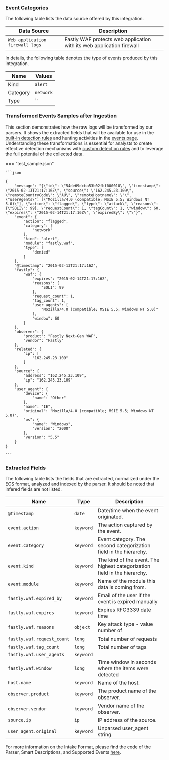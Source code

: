 
### Event Categories


The following table lists the data source offered by this integration.

| Data Source | Description                          |
| ----------- | ------------------------------------ |
| `Web application firewall logs` | Fastly WAF protects web application with its web application firewall |





In details, the following table denotes the type of events produced by this integration.

| Name | Values |
| ---- | ------ |
| Kind | `alert` |
| Category | `network` |
| Type | `` |




### Transformed Events Samples after Ingestion

This section demonstrates how the raw logs will be transformed by our parsers. It shows the extracted fields that will be available for use in the [built-in detection rules](/xdr/features/detect/rules_catalog.md) and hunting activities in the [events page](/xdr/features/investigate/events.md). Understanding these transformations is essential for analysts to create effective detection mechanisms with [custom detection rules](/xdr/features/detect/sigma.md) and to leverage the full potential of the collected data.

=== "test_sample.json"

    ```json
	
    {
        "message": "{\"id\": \"54de69dcba53b02fbf000018\", \"timestamp\": \"2015-02-13T21:17:16Z\", \"source\": \"162.245.23.109\", \"remoteCountryCode\": \"AU\", \"remoteHostname\": \"\", \"userAgents\": [\"Mozilla/4.0 (compatible; MSIE 5.5; Windows NT 5.0)\"], \"action\": \"flagged\", \"type\": \"attack\", \"reasons\": {\"SQLI\": 99}, \"requestCount\": 1, \"tagCount\": 1, \"window\": 60, \"expires\": \"2015-02-14T21:17:16Z\", \"expiredBy\": \"\"}",
        "event": {
            "action": "flagged",
            "category": [
                "network"
            ],
            "kind": "alert",
            "module": "fastly.waf",
            "type": [
                "denied"
            ]
        },
        "@timestamp": "2015-02-13T21:17:16Z",
        "fastly": {
            "waf": {
                "expires": "2015-02-14T21:17:16Z",
                "reasons": {
                    "SQLI": 99
                },
                "request_count": 1,
                "tag_count": 1,
                "user_agents": [
                    "Mozilla/4.0 (compatible; MSIE 5.5; Windows NT 5.0)"
                ],
                "window": 60
            }
        },
        "observer": {
            "product": "Fastly Next-Gen WAF",
            "vendor": "Fastly"
        },
        "related": {
            "ip": [
                "162.245.23.109"
            ]
        },
        "source": {
            "address": "162.245.23.109",
            "ip": "162.245.23.109"
        },
        "user_agent": {
            "device": {
                "name": "Other"
            },
            "name": "IE",
            "original": "Mozilla/4.0 (compatible; MSIE 5.5; Windows NT 5.0)",
            "os": {
                "name": "Windows",
                "version": "2000"
            },
            "version": "5.5"
        }
    }
    	
	```





### Extracted Fields

The following table lists the fields that are extracted, normalized under the ECS format, analyzed and indexed by the parser. It should be noted that infered fields are not listed.

| Name | Type | Description                |
| ---- | ---- | ---------------------------|
|`@timestamp` | `date` | Date/time when the event originated. |
|`event.action` | `keyword` | The action captured by the event. |
|`event.category` | `keyword` | Event category. The second categorization field in the hierarchy. |
|`event.kind` | `keyword` | The kind of the event. The highest categorization field in the hierarchy. |
|`event.module` | `keyword` | Name of the module this data is coming from. |
|`fastly.waf.expired_by` | `keyword` | Email of the user if the event is expired manually |
|`fastly.waf.expires` | `keyword` | Expires RFC3339 date time |
|`fastly.waf.reasons` | `object` | Key attack type - value number of |
|`fastly.waf.request_count` | `long` | Total number of requests |
|`fastly.waf.tag_count` | `long` | Total number of tags |
|`fastly.waf.user_agents` | `keyword` |  |
|`fastly.waf.window` | `long` | Time window in seconds where the items were detected |
|`host.name` | `keyword` | Name of the host. |
|`observer.product` | `keyword` | The product name of the observer. |
|`observer.vendor` | `keyword` | Vendor name of the observer. |
|`source.ip` | `ip` | IP address of the source. |
|`user_agent.original` | `keyword` | Unparsed user_agent string. |



For more information on the Intake Format, please find the code of the Parser, Smart Descriptions, and Supported Events [here](https://github.com/SEKOIA-IO/intake-formats/tree/main/Fastly/fastly-waf).